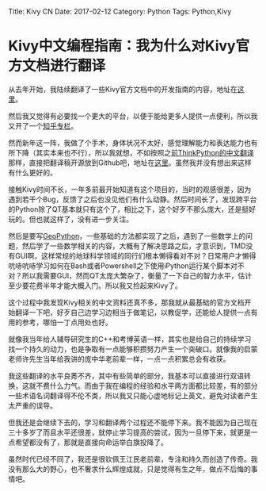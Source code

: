 Title: Kivy CN
Date: 2017-02-12
Category: Python
Tags: Python,Kivy


# Kivy中文编程指南：我为什么对Kivy官方文档进行翻译



从去年开始，我陆续翻译了一些Kivy官方文档中的开发指南的内容，地址在[这里](http://blog.cycleuser.org/tag/kivy.html)。

然后我又觉得有必要找一个更大的平台，以便于能给更多人提供一点便利，所以我又开了一个[知乎专栏](https://zhuanlan.zhihu.com/python-kivy)。

然而新年这一阵，我做了个手术，身体状况不太好，感觉理解能力和表达能力也有所下降（其实本来也不行），所以我就想，不如按照之[前ThinkPython的中文翻译](https://github.com/cycleuser/ThinkPython-en-cn)那样，直接把翻译稿开源放到Github吧，地址在[这里](https://github.com/cycleuser/Kivy-CN)。虽然我并没有想出来这样有什么更好的。

接触Kivy时间不长，一年多前最开始知道有这个项目的，当时的观感很差，因为遇到若干个Bug，反馈了之后也没见他们有什么动静。然后时间长了，发现跨平台的Python除了QT基本就只有这个了，相比之下，这个好歹不那么庞大，还是挺好玩的。但也就这样了，没有进一步关注。

然后是要写[GeoPython](https://github.com/cycleuser/GeoPython)，一些基础的方法都实现了之后，遇到了一些数学上的问题，然后学了一些数学相关的内容，大概有了解决思路之后，才意识到，TMD没有GUI啊，这样常规的地球科学领域的同行们根本懒得看对不对？日常用户才懒得吭哧吭哧学习如何在Bash或者Powershell之下使用iPython运行某个脚本对不对？所以我需要GUI，然而QT太庞大繁杂了，衡量了一下自己的智力水平，估计至少要花费半年才能大概入门。所以我又捡起来Kivy了。

这个过程中我发现Kivy相关的中文资料还真不多，那我就从最基础的官方文档开始翻译一下吧，好歹自己边学习边相当于做笔记，以教促学，还能给人提供一点有用的参考，哪怕一丁点用处也好。

就像我当年给人辅导研究生的C++和考博英语一样，其实也是给自己的持续学习找一个持久的动力，也是争取有一点能够积攒努力产生一个突破口。就像我的启蒙老师许先生当年给我讲的庞中华老前辈一样，一点一点积累总会有收获。

我这些翻译的水平良莠不齐，其中有些简单的部分，我基本可以直接进行双语转换，这就不费什么力气。而由于我在编程的经验和水平两方面都比较差，有的部分一些术语名词翻译得不伦不类，所以我又只能心虚地标记上英文，避免对读者产生太严重的误导。

但我还是会继续下去的，学习和翻译两个过程还不能停下来。我不能因为自己现在三十多岁了而且水平还很差，就停止学习提高的尝试，因为一旦停下来，就更是一点希望都没有了，那就是直接向命运举白旗投降了。

虽然时代已经不同了，我还是很钦佩王江民老前辈，专注和持久而创造了传奇。我没有那么大的野心，也不奢求什么辉煌成就，只是觉得有生之年，做点不后悔的事情吧。








